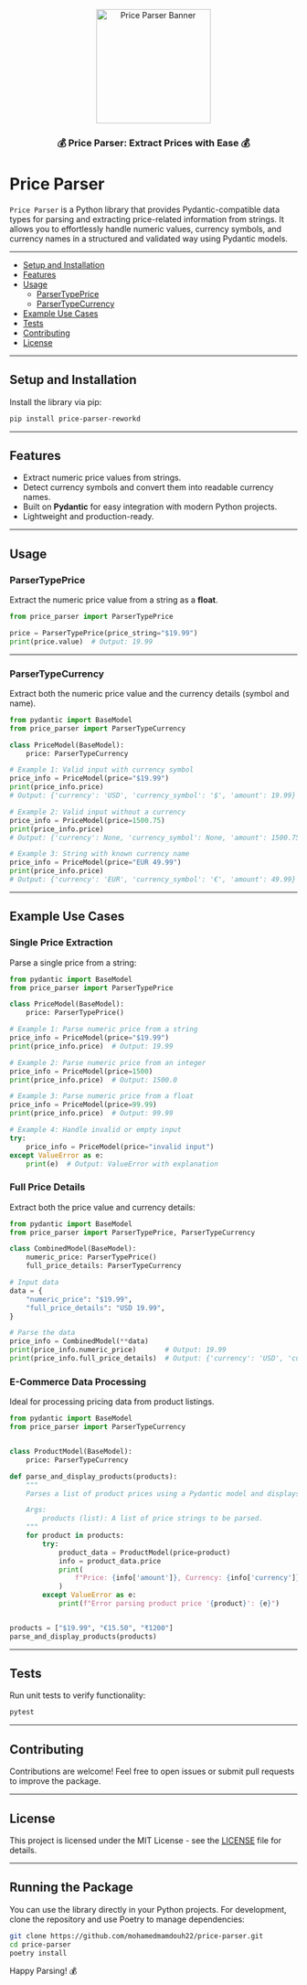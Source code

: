 <p align="center">
  <img src="./.github/assets/banner.png" height="200" alt="Price Parser Banner" />
</p>

<h3 align="center">💰 Price Parser: Extract Prices with Ease 💰</h3>

# Price Parser

`Price Parser` is a Python library that provides Pydantic-compatible data types for parsing and extracting price-related information from strings. It allows you to effortlessly handle numeric values, currency symbols, and currency names in a structured and validated way using Pydantic models.

---

- [Setup and Installation](#setup-and-installation)
- [Features](#features)
- [Usage](#usage)
  - [ParserTypePrice](#parsertypeprice)
  - [ParserTypeCurrency](#parsertypecurrency)
- [Example Use Cases](#example-use-cases)
- [Tests](#tests)
- [Contributing](#contributing)
- [License](#license)

---

## Setup and Installation

Install the library via pip:

```bash
pip install price-parser-reworkd
```

---

## Features

- Extract numeric price values from strings.
- Detect currency symbols and convert them into readable currency names.
- Built on **Pydantic** for easy integration with modern Python projects.
- Lightweight and production-ready.

---

## Usage

### ParserTypePrice

Extract the numeric price value from a string as a **float**.

```python
from price_parser import ParserTypePrice

price = ParserTypePrice(price_string="$19.99")
print(price.value)  # Output: 19.99
```

---

### ParserTypeCurrency

Extract both the numeric price value and the currency details (symbol and name).

```python
from pydantic import BaseModel
from price_parser import ParserTypeCurrency

class PriceModel(BaseModel):
    price: ParserTypeCurrency

# Example 1: Valid input with currency symbol
price_info = PriceModel(price="$19.99")
print(price_info.price)
# Output: {'currency': 'USD', 'currency_symbol': '$', 'amount': 19.99}

# Example 2: Valid input without a currency
price_info = PriceModel(price=1500.75)
print(price_info.price)
# Output: {'currency': None, 'currency_symbol': None, 'amount': 1500.75}

# Example 3: String with known currency name
price_info = PriceModel(price="EUR 49.99")
print(price_info.price)
# Output: {'currency': 'EUR', 'currency_symbol': '€', 'amount': 49.99}

```

---

## Example Use Cases

### Single Price Extraction

Parse a single price from a string:

```python
from pydantic import BaseModel
from price_parser import ParserTypePrice

class PriceModel(BaseModel):
    price: ParserTypePrice()

# Example 1: Parse numeric price from a string
price_info = PriceModel(price="$19.99")
print(price_info.price)  # Output: 19.99

# Example 2: Parse numeric price from an integer
price_info = PriceModel(price=1500)
print(price_info.price)  # Output: 1500.0

# Example 3: Parse numeric price from a float
price_info = PriceModel(price=99.99)
print(price_info.price)  # Output: 99.99

# Example 4: Handle invalid or empty input
try:
    price_info = PriceModel(price="invalid input")
except ValueError as e:
    print(e)  # Output: ValueError with explanation

```

### Full Price Details

Extract both the price value and currency details:

```python
from pydantic import BaseModel
from price_parser import ParserTypePrice, ParserTypeCurrency

class CombinedModel(BaseModel):
    numeric_price: ParserTypePrice()
    full_price_details: ParserTypeCurrency

# Input data
data = {
    "numeric_price": "$19.99",
    "full_price_details": "USD 19.99",
}

# Parse the data
price_info = CombinedModel(**data)
print(price_info.numeric_price)       # Output: 19.99
print(price_info.full_price_details)  # Output: {'currency': 'USD', 'currency_symbol': '$', 'amount': 19.99}
```

### E-Commerce Data Processing

Ideal for processing pricing data from product listings.

```python
from pydantic import BaseModel
from price_parser import ParserTypeCurrency


class ProductModel(BaseModel):
    price: ParserTypeCurrency

def parse_and_display_products(products):
    """
    Parses a list of product prices using a Pydantic model and displays the extracted information.

    Args:
        products (list): A list of price strings to be parsed.
    """
    for product in products:
        try:
            product_data = ProductModel(price=product)
            info = product_data.price
            print(
                f"Price: {info['amount']}, Currency: {info['currency']}, Symbol: {info['currency_symbol']}"
            )
        except ValueError as e:
            print(f"Error parsing product price '{product}': {e}")


products = ["$19.99", "€15.50", "₹1200"]
parse_and_display_products(products)
```

---

## Tests

Run unit tests to verify functionality:

```bash
pytest
```

---

## Contributing

Contributions are welcome! Feel free to open issues or submit pull requests to improve the package.

---

## License

This project is licensed under the MIT License - see the [LICENSE](LICENSE) file for details.

---

## Running the Package

You can use the library directly in your Python projects. For development, clone the repository and use Poetry to manage dependencies:

```bash
git clone https://github.com/mohamedmamdouh22/price-parser.git
cd price-parser
poetry install
```

Happy Parsing! 💰
